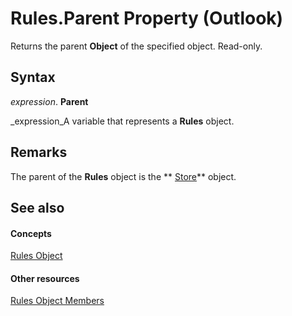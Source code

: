 
# Rules.Parent Property (Outlook)

Returns the parent  **Object** of the specified object. Read-only.


## Syntax

 _expression_. **Parent**

 _expression_A variable that represents a  **Rules** object.


## Remarks

The parent of the  **Rules** object is the ** [Store](1eb22fe9-8849-7476-5388-2515b48591b9.md)** object.


## See also


#### Concepts


 [Rules Object](dd41b4de-bf5f-5532-46c9-394a5d078bec.md)
#### Other resources


 [Rules Object Members](39fb5418-ff5a-1714-d3b5-07cc28893821.md)
